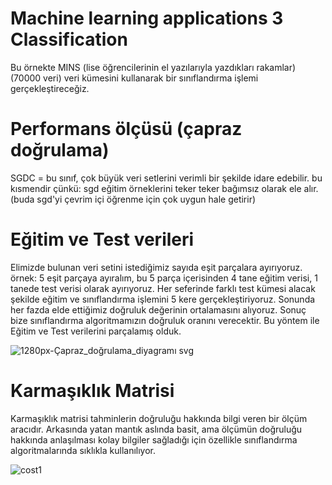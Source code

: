 #  Machine learning applications 3 Classification 

Bu örnekte MINS (lise öğrencilerinin el yazılarıyla yazdıkları rakamlar)(70000 veri) veri kümesini kullanarak bir sınıflandırma işlemi gerçekleştireceğiz.

# Performans ölçüsü (çapraz doğrulama)

SGDC = bu sınıf, çok büyük veri setlerini verimli bir şekilde idare edebilir.
bu kısmendir çünkü: sgd eğitim örneklerini teker teker bağımsız olarak ele alır.
(buda sgd'yi çevrim içi öğrenme için çok uygun hale getirir)

# Eğitim ve Test verileri

Elimizde bulunan veri setini istediğimiz sayıda eşit parçalara ayırıyoruz.
örnek: 5 eşit parçaya ayıralım, bu 5 parça içerisinden 4 tane eğitim verisi, 1 tanede test verisi olarak ayırıyoruz.
Her seferinde farklı test kümesi alacak şekilde eğitim ve sınıflandırma işlemini 5 kere gerçekleştiriyoruz.
Sonunda her fazda elde ettiğimiz doğruluk değerinin ortalamasını alıyoruz. Sonuç bize sınıflandırma algoritmamızın doğruluk oranını verecektir.
Bu yöntem ile Eğitim ve Test verilerini parçalamış olduk.

![1280px-Çapraz_doğrulama_diyagramı svg](https://user-images.githubusercontent.com/54184905/75623207-dee6d000-5bb8-11ea-8576-53a5df2475b8.png)

# Karmaşıklık Matrisi

Karmaşıklık matrisi tahminlerin doğruluğu hakkında bilgi veren bir ölçüm aracıdır.
Arkasında yatan mantık aslında basit, ama ölçümün doğruluğu hakkında anlaşılması kolay bilgiler sağladığı için özellikle sınıflandırma algoritmalarında sıklıkla kullanılıyor.

![cost1](https://user-images.githubusercontent.com/54184905/75623289-8bc14d00-5bb9-11ea-9715-e83d301ac81a.png)






